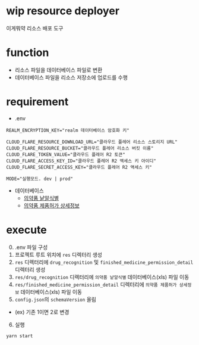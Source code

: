 # wip resource deployer

이게뭐약 리소스 배포 도구

# function

- 리소스 파일을 데이터베이스 파일로 변환
- 데이터베이스 파일을 리소스 저장소에 업로드를 수행

# requirement

- .env

```
REALM_ENCRYPTION_KEY="realm 데이터베이스 암호화 키"

CLOUD_FLARE_RESOURCE_DOWNLOAD_URL="클라우드 플레어 리소스 스토리지 URL"
CLOUD_FLARE_RESOURCE_BUCKET="클라우드 플레어 리소스 버킷 이름"
CLOUD_FLARE_TOKEN_VALUE="클라우드 플레어 R2 토큰"
CLOUD_FLARE_ACCESS_KEY_ID="클라우드 플레어 R2 액세스 키 아이디"
CLOUD_FLARE_SECRET_ACCESS_KEY="클라우드 플레어 R2 액세스 키"

MODE="실행모드. dev | prod"
```

- 데이터베이스
  - [의약품 낱알식별](https://nedrug.mfds.go.kr/pbp/CCBGA01/getItem?totalPages=8&limit=10&page=2&&openDataInfoSeq=11)
  - [의약품 제품허가 상세정보](https://nedrug.mfds.go.kr/pbp/CCBGA01/getItem?totalPages=8&limit=10&page=2&&openDataInfoSeq=12)

# execute

0. .env 파일 구성
1. 프로젝트 루트 위치에 `res` 디렉터리 생성
2. `res` 디렉터리에 `drug_recognition` 및 `finished_medicine_permission_detail` 디렉터리 생성
3. `res/drug_recognition` 디렉터리에 `의약품 낱알식별` 데이터베이스(xls) 파일 이동
4. `res/finished_medicine_permission_detail` 디렉터리에 `의약품 제품허가 상세정보` 데이터베이스(xls) 파일 이동
5. `config.json`의 `schemaVersion` 올림

- (ex) 기존 1이면 2로 변경

6. 실행

```bash
yarn start
```
